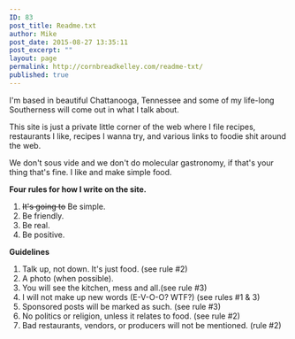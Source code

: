 ```yaml
---
ID: 83
post_title: Readme.txt
author: Mike
post_date: 2015-08-27 13:35:11
post_excerpt: ""
layout: page
permalink: http://cornbreadkelley.com/readme-txt/
published: true
---
```

I'm based in beautiful Chattanooga, Tennessee and some of my life-long Southerness will come out in what I talk about.

This site is just a private little corner of the web where I file recipes, restaurants I like, recipes I wanna try, and various links to foodie shit around the web.

We don't sous vide and we don't do molecular gastronomy, if that's your thing that's fine. I like and make simple food.

<strong>Four rules for how I write on the site.</strong>
<ol>
 	<li><del>It's going to</del> Be simple.</li>
 	<li>Be friendly.</li>
 	<li>Be real.</li>
 	<li>Be positive.</li>
</ol>
<strong>Guidelines</strong>
<ol>
 	<li>Talk up, not down. It's just food. (see rule #2)</li>
 	<li>A photo (when possible).</li>
 	<li>You will see the kitchen, mess and all.(see rule #3)</li>
 	<li>I will not make up new words (E-V-O-O? WTF?) (see rules #1 &amp; 3)</li>
 	<li>Sponsored posts will be marked as such. (see rule #3)</li>
 	<li>No politics or religion, unless it relates to food. (see rule #2)</li>
 	<li>Bad restaurants, vendors, or producers will not be mentioned. (rule #2)</li>
</ol>